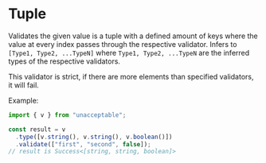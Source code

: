 # Tuple

Validates the given value is a tuple with a defined amount of keys where the value at every index passes through the respective validator.
Infers to `[Type1, Type2, ...TypeN]` where `Type1, Type2, ...TypeN` are the inferred types of the respective validators.

This validator is strict, if there are more elements than specified validators, it will fail.

Example:

```ts
import { v } from "unacceptable";

const result = v
  .type([v.string(), v.string(), v.boolean()])
  .validate(["first", "second", false]);
// result is Success<[string, string, boolean]>
```
